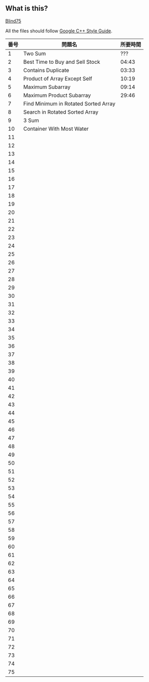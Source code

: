## What is this?
[Blind75](https://leetcode.com/discuss/general-discussion/460599/blind-75-leetcode-questions)

All the files should follow [Google C++ Style Guide](https://ttsuki.github.io/styleguide/cppguide.ja.html).

| 番号 | 問題名 | 所要時間 |
| ---- | ---- | ---- |
| 1 | Two Sum | ??? |
| 2 | Best Time to Buy and Sell Stock | 04:43 |
| 3 | Contains Duplicate | 03:33 |
| 4 | Product of Array Except Self | 10:19 |
| 5 | Maximum Subarray | 09:14 |
| 6 | Maximum Product Subarray | 29:46 |
| 7 | Find Minimum in Rotated Sorted Array |  |
| 8 | Search in Rotated Sorted Array |  |
| 9 | 3 Sum |  |
| 10 | Container With Most Water |  |
| 11 |  |  |
| 12 |  |  |
| 13 |  |  |
| 14 |  |  |
| 15 |  |  |
| 16 |  |  |
| 17 |  |  |
| 18 |  |  |
| 19 |  |  |
| 20 |  |  |
| 21 |  |  |
| 22 |  |  |
| 23 |  |  |
| 24 |  |  |
| 25 |  |  |
| 26 |  |  |
| 27 |  |  |
| 28 |  |  |
| 29 |  |  |
| 30 |  |  |
| 31 |  |  |
| 32 |  |  |
| 33 |  |  |
| 34 |  |  |
| 35 |  |  |
| 36 |  |  |
| 37 |  |  |
| 38 |  |  |
| 39 |  |  |
| 40 |  |  |
| 41 |  |  |
| 42 |  |  |
| 43 |  |  |
| 44 |  |  |
| 45 |  |  |
| 46 |  |  |
| 47 |  |  |
| 48 |  |  |
| 49 |  |  |
| 50 |  |  |
| 51 |  |  |
| 52 |  |  |
| 53 |  |  |
| 54 |  |  |
| 55 |  |  |
| 56 |  |  |
| 57 |  |  |
| 58 |  |  |
| 59 |  |  |
| 60 |  |  |
| 61 |  |  |
| 62 |  |  |
| 63 |  |  |
| 64 |  |  |
| 65 |  |  |
| 66 |  |  |
| 67 |  |  |
| 68 |  |  |
| 69 |  |  |
| 70 |  |  |
| 71 |  |  |
| 72 |  |  |
| 73 |  |  |
| 74 |  |  |
| 75 |  |  |
